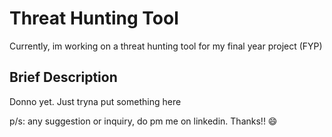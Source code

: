 # Threat Hunting Tool

Currently, im working on a threat hunting tool for my final year project (FYP)

## Brief Description

Donno yet. Just tryna put something here

p/s: any suggestion or inquiry, do pm me on linkedin. Thanks!! 😄
